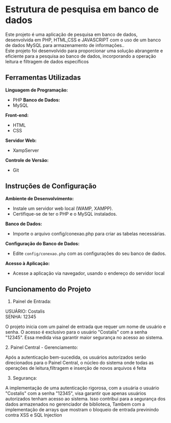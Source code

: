 # Estrutura de pesquisa em banco de dados <br> 

Este projeto é uma aplicação de pesquisa em banco de dados, desenvolvida em PHP, HTML,CSS e JAVASCRIPT com o uso de um banco de dados MySQL para armazenamento de informações..
<br>
Este projeto foi desenvolvido para proporcionar uma solução abrangente e eficiente para a pesquisa ao banco de dados, incorporando a operação leitura e filtragem de dados específicos 

## Ferramentas Utilizadas

**Linguagem de Programação:**
   - PHP
**Banco de Dados:**
   - MySQL

**Front-end:**
   - HTML
   - CSS
   
**Servidor Web:**
   - XampServer

**Controle de Versão:**
   - Git

## Instruções de Configuração

**Ambiente de Desenvolvimento:**
   - Instale um servidor web local (WAMP, XAMPP).
   - Certifique-se de ter o PHP e o MySQL instalados.

**Banco de Dados:**
   - Importe o arquivo config/conexao.php para criar as tabelas necessárias.
     
**Configuração do Banco de Dados:**
   - Edite `config/conexao.php` com as configurações do seu banco de dados.

**Acesso à Aplicação:**
   - Acesse a aplicação via navegador, usando o endereço do servidor local

## Funcionamento do Projeto

1. Painel de Entrada:
<p>
USUÁRIO: Costalis
<br>
SENHA: 12345
</p>
O projeto inicia com um painel de entrada que requer um nome de usuário e senha. O acesso é exclusivo para o usuário "Costalis" com a senha "12345". Essa medida visa garantir maior segurança no acesso ao sistema.
<p></p>
2. Painel Central - Gerenciamento:
<br>

Após a autenticação bem-sucedida, os usuários autorizados serão direcionados para o Painel Central, o núcleo do sistema onde todas as operações de leitura,filtragem e inserção de  novos arquivos é feita
<p></p>

3. Segurança:

A implementação de uma autenticação rigorosa, com a usuária o usuário "Costalis" com a senha "12345", visa garantir que apenas usuários autorizados tenham acesso ao sistema. Isso contribui para a segurança dos dados armazenados no gerenciador de biblioteca, Tambem com a implementação de arrays que mostram o bloqueio de entrada previnindo contra  XSS e SQL Injection
 
